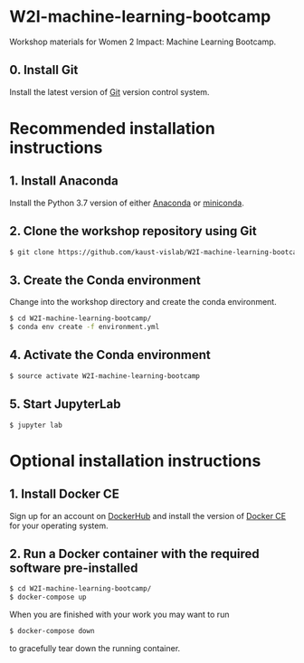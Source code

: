 # W2I-machine-learning-bootcamp
Workshop materials for Women 2 Impact: Machine Learning Bootcamp.

## 0. Install Git
Install the latest version of [Git](https://git-scm.com/downloads) version control system.

# Recommended installation instructions

## 1. Install Anaconda
Install the Python 3.7 version of either [Anaconda](https://www.anaconda.com/distribution/) or [miniconda](https://docs.conda.io/en/latest/miniconda.html). 

## 2. Clone the workshop repository using Git

```bash
$ git clone https://github.com/kaust-vislab/W2I-machine-learning-bootcamp.git
```

## 3. Create the Conda environment 
Change into the workshop directory and create the conda environment.

```bash
$ cd W2I-machine-learning-bootcamp/
$ conda env create -f environment.yml
```

## 4. Activate the Conda environment

```bash
$ source activate W2I-machine-learning-bootcamp
```

## 5. Start JupyterLab

```
$ jupyter lab
```

# Optional installation instructions

## 1. Install Docker CE
Sign up for an account on [DockerHub](https://hub.docker.com) and install the version of [Docker CE](https://hub.docker.com/search/?type=edition&offering=community) for your operating system.

## 2. Run a Docker container with the required software pre-installed

```bash
$ cd W2I-machine-learning-bootcamp/
$ docker-compose up
```

When you are finished with your work you may want to run 

```bash
$ docker-compose down
```

to gracefully tear down the running container.
